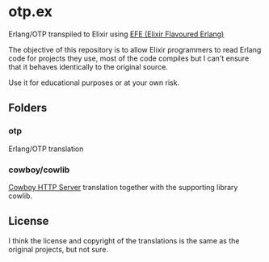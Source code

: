 # otp.ex

Erlang/OTP transpiled to Elixir using [EFE (Elixir Flavoured Erlang)](https://github.com/marianoguerra/efe)

The objective of this repository is to allow Elixir programmers to read Erlang
code for projects they use, most of the code compiles but I can't ensure that
it behaves identically to the original source.

Use it for educational purposes or at your own risk.

## Folders

### otp

Erlang/OTP translation

### cowboy/cowlib

[Cowboy HTTP Server](https://github.com/ninenines/cowboy/) translation together
with the supporting library cowlib.

## License

I think the license and copyright of the translations is the same as the original
projects, but not sure.
